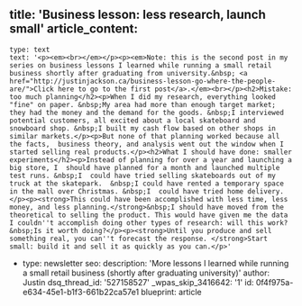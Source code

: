 title: 'Business lesson: less research, launch small'
article_content:
  -
    type: text
    text: '<p><em><br></em></p><p><em>Note: this is the second post in my series on business lessons I learned while running a small retail business shortly after graduating from university.&nbsp; <a href="http://justinjackson.ca/business-lesson-go-where-the-people-are/">Click here to go to the first post</a>.</em><br></p><h2>Mistake: too much planning</h2><p>When I did my research, everything looked "fine" on paper. &nbsp;My area had more than enough target market; they had the money and the demand for the goods. &nbsp;I interviewed potential customers, all excited about a local skateboard and snowboard shop. &nbsp;I built my cash flow based on other shops in similar markets.</p><p>But none of that planning worked because all the facts,  business theory, and analysis went out the window when I started selling real products.</p><h2>What I should have done: smaller experiments</h2><p>Instead of planning for over a year and launching a big store, I  should have planned for a month and launched multiple test runs. &nbsp;I  could have tried selling skateboards out of my truck at the skatepark.  &nbsp;I could have rented a temporary space in the mall over Christmas. &nbsp;I  could have tried home delivery.</p><p><strong>This could have been accomplished with less time, less money, and less planning.</strong>&nbsp;I should have moved from the theoretical to selling the product. This would have given me the data I couldn''t accomplish doing other types of research: will this work? &nbsp;Is it worth doing?</p><p><strong>Until you produce and sell something real, you can''t forecast the response. </strong>Start small: build it and sell it as quickly as you can.</p>'
  -
    type: newsletter
seo:
  description: 'More lessons I learned while running a small retail business (shortly after graduating university)'
author: Justin
dsq_thread_id: '527158527'
_wpas_skip_3416642: '1'
id: 0f4f975a-e634-45e1-b1f3-661b22ca57e1
blueprint: article
